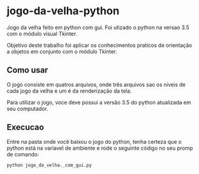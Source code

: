 # jogo-da-velha-python

Jogo da velha feito em python com gui. Foi utizado o python na versao 3.5 com o módulo visual Tkinter.

Objetivo deste trabalho foi aplicar os conhecimentos praticos de orientação a objetos em conjunto com o módulo Tkinter.

## Como usar

O jogo consiste em quatros arquivos, onde três arquivos sao os niveis de cada jogo da velha e um é da renderização da tela.

Para utilizar o jogo, voce deve possui a versão 3.5 do python atualizada em seu computador. 

## Execucao


Entre na pasta onde você baixou o jogo do python, tenha certeza que o python está na variavel de ambiente e rode o seguinte código no seu promp de comando:

`python jogo_da_velha._com_gui.py`
